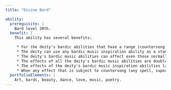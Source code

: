 ```yaml
---
title: "Divine Bard"

ability:
  prerequisite: |
    Bard level 20th.
  benefit: |
    This ability has several benefits:

     * For the deity's bardic abilities that have a range (countersong, _fascinate,_ inspire competence, inspire greatness), that range is a number of miles equal to the deity's divine rank.
     * The deity can use any bardic music inspiration ability as a standard action. The inspiration takes effect immediately after the deity concludes the action.
     * The deity's bardic music abilities can affect even those normally immune to mind-affecting effects. However, such creatures gain a +10 bonus on their Will saves to resist such effects.
     * The effects of all the deity's bardic music abilities are doubled. Inspire courage grants a +8 morale bonus on saving throws against charm and fear effects and a +8 morale bonus on attack and damage rolls; inspire competence grants a +4 competence bonus on skill checks; inspire greatness grants +4d10 Hit Dice, a +4 competence bonus on attack rolls, and a +2 competence bonus on Fortitude saves, and inspire heroics grants a +8 morale bonus on saving throws and a +8 dodge bonus to AC. The number of allies the deity can affect with inspire competence, inspire greatness, and inspire heroics doubles. When inspiring competence in multiple allies, the deity can choose different skills to inspire for different allies.
     * The effects of the deity's bardic music inspiration abilities last for ten times as long as normal after the deity stops singing. This has no effect on inspiration abilities that have no duration after the bard stops singing.
     * When any effect that is subject to countersong (any spell, supernatural ability, or spell-like effect that has the sonic or language-dependent desriptor) occurs within the deity's hearing, the deity can attempt a countersong as if it had prepared an action to do so.
  portfolioElements: |
    Art, bards, beauty, dance, love, music, poetry.
---
```

